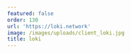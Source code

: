 ```yaml
---
featured: false
order: 130
url: 'https://loki.network'
image: /images/uploads/client_loki.jpg
title: loki
---
```

